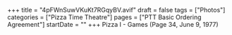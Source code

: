 +++
title = "4pFWnSuwVKuKt7RGqyBV.avif"
draft = false
tags = ["Photos"]
categories = ["Pizza Time Theatre"]
pages = ["PTT Basic Ordering Agreement"]
startDate = ""
+++
Pizza I - Games (Page 34, June 9, 1977)
